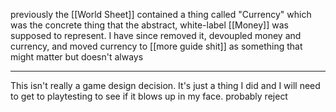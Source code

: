 previously the [[World Sheet]] contained a thing called "Currency" which was the concrete thing that the abstract, white-label [[Money]] was supposed to represent. I have since removed it, devoupled money and currency, and moved currency to [[more guide shit]] as something that might matter but doesn't always

---

This isn't really a game design decision. It's just a thing I did and I will need to get to playtesting to see if it blows up in my face. probably reject